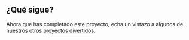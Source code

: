 ## ¿Qué sigue?

Ahora que has completado este proyecto, echa un vistazo a algunos de nuestros otros [proyectos divertidos](https://projects.raspberrypi.org/es-LA/projects?interests%5B%5D=humour).